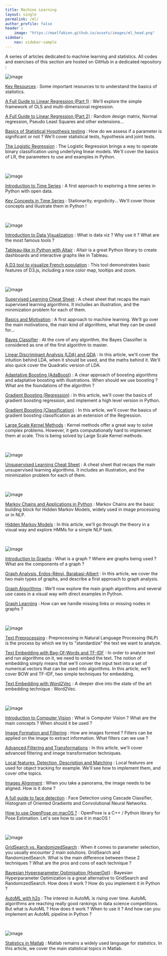 ```yaml
---
title: Machine Learning
layout: single
permalink: /ml/
author_profile: false
header :
    image: "https://maelfabien.github.io/assets/images/ml_head.png"
sidebar:
    nav: sidebar-sample
---
```


A series of articles dedicated to machine learning and statistics. All codes and exercises of this section are hosted on GitHub in a dedicated repository :

<div class="github-card" data-github="maelfabien/Machine_Learning_Tutorials" data-width="100%" data-height="" data-theme="default"></div>
<script src="//cdn.jsdelivr.net/github-cards/latest/widget.js"></script>


![image](https://maelfabien.github.io/assets/images/stats_head.png)

[Key Resources](https://maelfabien.github.io/statistics/resources/) : Some important resources to to understand the basics of statistics.

[A Full Guide to Linear Regression (Part 1)](https://maelfabien.github.io/statistics/linreg/) : We'll explore the simple framework of OLS and multi-dimensional regression.

[A Full Guide to Linear Regression (Part 2)](https://maelfabien.github.io/statistics/linreg2/) : Random design matrix, Normal regression, Pseudo Least Squares and other extensions...

[Basics of Statistical Hypothesis testing](https://maelfabien.github.io/statistics/Tests/) : How do we assess if a parameter is significant or not ? We'll cover statistical tests, hypothesis and joint tests.

[The Logistic Regression](https://maelfabien.github.io/statistics/linreg3/) : The Logistic Regression brings a way to operate binary classification using underlying linear models. We'll cover the basics of LR, the parameters to use and examples in Python.

<br>

![image](https://maelfabien.github.io/assets/images/ts_head.png)

[Introduction to Time Series](https://maelfabien.github.io/statistics/TimeSeries1/) : A first approach to exploring a time series in Python with open data.

[Key Concepts in Time Series](https://maelfabien.github.io/statistics/TimeSeries2/) : Stationarity, ergodicity... We'll cover those concepts and illustrate them in Python !

<br>

![image](https://maelfabien.github.io/assets/images/dv_head.png)

[Introduction to Data Visualization](https://maelfabien.github.io/machinelearning/Dataviz/) : What is data viz ? Why use it ? What are the most famous tools ? 

[Tableau-like in Python with Altair](https://maelfabien.github.io/machinelearning/Altair/) : Altair is a great Python library to create dashboards and interactive graphs like in Tableau.

[A D3 tool to visualize French population](https://maelfabien.github.io/viz) : This tool demonstrates basic features of D3.js, including a nice color map, tooltips and zoom.

<br>

![image](https://maelfabien.github.io/assets/images/sup_head.png)

[Supervised Learning Cheat Sheet](https://maelfabien.github.io/machinelearning/supervised/) : A cheat sheet that recaps the main supervised learning algorithms. It includes an illustration, and the minimization problem for each of them.

[Basics and Motivation](https://maelfabien.github.io/machinelearning/ml_base/) : A first approach to machine learning. We'll go over the main motivations, the main kind of algorithms, what they can be used for...

[Bayes Classifier](https://maelfabien.github.io/machinelearning/bayes/) : At the core of any algorithm, the Bayes Classifier is considered as one of the first algorithm to master.

[Linear Discriminant Analysis (LDA) and QDA](https://maelfabien.github.io/machinelearning/LDA/) : In this article, we'll cover the intuition behind LDA, when it should be used, and the maths behind it. We'll also quick cover the Quadratic version of LDA.

[Adaptative Boosting (AdaBoost)](https://maelfabien.github.io/machinelearning/adaboost/) : A clear approach of boosting algorithms and adaptative boosting with illustrations. When should we use boosting ? What are the foundations of the algorithm ?

[Gradient Boosting (Regression)](https://maelfabien.github.io/machinelearning/GradientBoost/) : In this article, we'll cover the basics of gradient boosting regression, and implement a high level version in Python.

[Gradient Boosting (Classification)](https://maelfabien.github.io/machinelearning/GradientBoostC/) : In this article, we'll cover the basics of gradient boosting classification as an extension of the Regression.

[Large Scale Kernel Methods](https://maelfabien.github.io/machinelearning/largescale/) : Kernel methods offer a great way to solve complex problems. However, it gets computationally hard to implement them at scale. This is being solved by Large Scale Kernel methods.

<br>

![image](https://maelfabien.github.io/assets/images/unsup_head.png)

[Unsupervised Learning Cheat Sheet](https://maelfabien.github.io/machinelearning/unsupervised/) : A cheat sheet that recaps the main unsupervised learning algorithms. It includes an illustration, and the minimization problem for each of them.

<br>

![image](https://maelfabien.github.io/assets/images/mc_head.png)

[Markov Chains and Applications in Python](https://maelfabien.github.io/machinelearning/HMM_1/) : Markov Chains are the basic building block for Hidden Markov Models, widely used in image processing or in NLP.

[Hidden Markov Models](https://maelfabien.github.io/machinelearning/HMM_2/) : In this article, we'll go through the theory in a visual way and explore HMMs for a simple NLP task.

<br>

![image](https://maelfabien.github.io/assets/images/graph_head.png)

[Introduction to Graphs](https://maelfabien.github.io/machinelearning/graph_1/) : What is a graph ? Where are graphs being used ? What are the components of a graph ?

[Graph Analysis, Erdos-Rényi, Barabasi-Albert](https://maelfabien.github.io/machinelearning/graph_2/) : In this article, we cover the two main types of graphs, and describe a first approach to graph analysis. 

[Graph Algorithms](https://maelfabien.github.io/machinelearning/graph_3/) : We'll now explore the main graph algorithms and several use cases in a visual way with direct examples in Python. 

[Graph Learning](https://maelfabien.github.io/machinelearning/graph_4/) : How can we handle missing links or missing nodes in graphs ? 

<br>

![image](https://maelfabien.github.io/assets/images/nlp_head.png)

[Text Preprocessing](https://maelfabien.github.io/machinelearning/NLP_1/) : Preprocessing in Natural Language Processing (NLP) is the process by which we try to "standardize" the text we want to analyze.

[Text Embedding with Bag-Of-Words and TF-IDF](https://maelfabien.github.io/machinelearning/NLP_2/) : In order to analyze text and run algorithms on it, we need to embed the text. The notion of embedding simply means that we'll conver the input text into a set of numerical vectors that can be used into algorithms. In this article, we'll cover BOW and TF-IDF, two simple techniques for embedding.

[Text Embedding with Word2Vec](https://maelfabien.github.io/machinelearning/NLP_3/) : A deeper dive into the state of the art embedding technique : Word2Vec.

<br>

![image](https://maelfabien.github.io/assets/images/cv_head.png)

[Introduction to Computer Vision](https://maelfabien.github.io/computervision/cv_1/) : What is Computer Vision ? What are the main concepts ? When should it be used ?

[Image Formation and Filtering](https://maelfabien.github.io/computervision/cv_2/) : How are images formed ? Filters can be applied on the image to extract information. What filters can we use ?

[Advanced Filtering and Transformations](https://maelfabien.github.io/computervision/cv_3/) : In this article, we'll cover advanced filtering and image transformation techniques.

[Local features, Detection, Description and Matching](https://maelfabien.github.io/computervision/cv_4/) : Local features are used for object tracking for example. We'll see how to implement them, and cover othe topics.

[Images Alignment](https://maelfabien.github.io/computervision/cv_5/) : When you take a panorama, the image needs to be aligned. How is it done ?

[A full guide to face detection](https://maelfabien.github.io/tutorials/face-detection/) : Face Detection using Cascade Classifier, Histogram of Oriented Gradients and Convolutional Neural Networks.

[How to use OpenPose on macOS ?](https://maelfabien.github.io/tutorials/open-pose/) : OpenPose is a C++ / Python library for Pose Estimation. Let's see how to use it in macOS !

<br>

![image](https://maelfabien.github.io/assets/images/opt_head.png)

[GridSearch vs. RandomizedSearch](https://maelfabien.github.io/machinelearning/GridRand/) : When it comes to parameter selection, you usually encounter 2 main solutions. GridSearch and RandomizedSearch. What is the main difference between these 2 techniques ? What are the pros and cons of each technique ?

[Bayesian Hyperparameter Optimisation (HyperOpt)](https://maelfabien.github.io/machinelearning/HyperOpt/) : Bayesian Hyperparameter Optimization is a great alternative to GridSearch and RandomizedSearch. How does it work ? How do you implement it in Python ?

[AutoML with h2o](https://maelfabien.github.io/machinelearning/AutoML/) : The interest in AutoML is rising over time. AutoML algorithms are reaching really good rankings in data science competitions. But what is AutoML ? How does it work ? When to use it ? And how can you implement an AutoML pipeline in Python ?

<br>

![image](https://maelfabien.github.io/assets/images/matlab_head.png)

[Statistics in Matlab](https://maelfabien.github.io/statistics/matlab/) : Matlab remains a widely used language for statistics. In this article, we cover the main statistical topics in Matlab.
